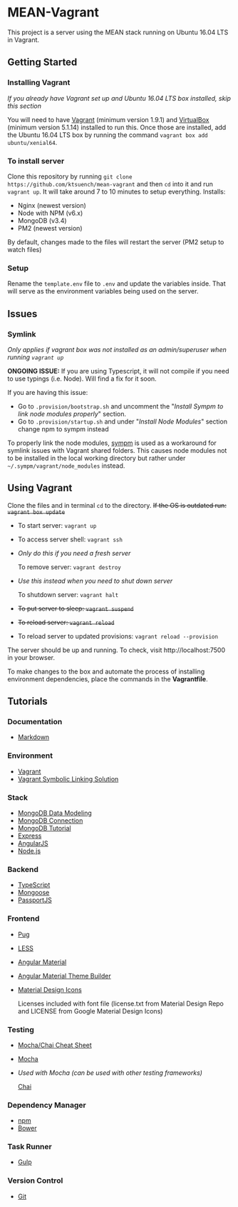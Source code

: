 # MEAN-Vagrant
This project is a server using the MEAN stack running on Ubuntu 16.04 LTS in Vagrant.

## Getting Started
### Installing Vagrant
*If you already have Vagrant set up and Ubuntu 16.04 LTS box installed, skip this section*

You will need to have [Vagrant](https://www.vagrantup.com/intro/getting-started/index.html "Getting Started - Vagrant by HashiCorp") (minimum version 1.9.1) and [VirtualBox](https://www.virtualbox.org/wiki/Downloads "Downloads - Oracle VM VirtualBox") (minimum version 5.1.14) installed to run this. Once those are installed, add the Ubuntu 16.04 LTS box by running the command `vagrant box add ubuntu/xenial64`.

### To install server
Clone this repository by running `git clone https://github.com/ktsuench/mean-vagrant` and then `cd` into it and run `vagrant up`. It will take around 7 to 10 minutes to setup everything. Installs:
- Nginx (newest version)
- Node with NPM (v6.x)
- MongoDB (v3.4)
- PM2 (newest version)

By default, changes made to the files will restart the server (PM2 setup to watch files)

### Setup
Rename the `template.env` file to `.env` and update the variables inside. That will serve as the environment variables being used on the server.

## Issues
### Symlink
*Only applies if vagrant box was not installed as an admin/superuser when running `vagrant up`*

__ONGOING ISSUE:__ If you are using Typescript, it will not compile if you need to use typings (i.e. Node). Will find a fix for it soon.

If you are having this issue:
- Go to `.provision/bootstrap.sh` and uncomment the "*Install Sympm to link node modules properly*" section. 
- Go to `.provision/startup.sh` and under "*Install Node Modules*" section change npm to sympm instead

To properly link the node modules, [sympm](https://www.npmjs.com/package/sympm "sympm") is used as a workaround for symlink issues with Vagrant shared folders. This causes node modules not to be installed in the local working directory but rather under `~/.sympm/vagrant/node_modules` instead.

## Using Vagrant
Clone the files and in terminal `cd` to the directory.
~~If the OS is outdated run: `vagrant box update`~~

- To start server: `vagrant up`
- To access server shell: `vagrant ssh`
- *Only do this if you need a fresh server*

    To remove server: `vagrant destroy`

- *Use this instead when you need to shut down server*

    To shutdown server: `vagrant halt`

- ~~To put server to sleep: `vagrant suspend`~~
- ~~To reload server: `vagrant reload`~~
- To reload server to updated provisions: `vagrant reload --provision`

The server should be up and running. To check, visit http://localhost:7500 in your browser.

To make changes to the box and automate the process of installing environment dependencies, place the commands in the __Vagrantfile__.

## Tutorials
### Documentation
- [Markdown](https://github.com/adam-p/markdown-here/wiki/Markdown-Cheatsheet "Markdown Cheat Sheet")
### Environment
- [Vagrant](https://www.vagrantup.com/docs/ "Vagrant Docs")
- [Vagrant Symbolic Linking Solution](http://blog.rudylee.com/2014/10/27/symbolic-links-with-vagrant-windows/ "Vagrant Symbolic Linking Solution")
### Stack
- [MongoDB Data Modeling](https://docs.mongodb.com/manual/core/data-modeling-introduction/ "MongoDB Data Modeling")
- [MongoDB Connection](http://mongodb.github.io/node-mongodb-native/2.2/tutorials/connect/ "MongoDB Node Connection Tutorial")
- [MongoDB Tutorial](https://www.tutorialspoint.com/mongodb/ "MongoDB Tutorial")
- [Express](https://expressjs.com/en/4x/api.html "Express Web Application Framework")
- [AngularJS](https://angularjs.org "AngularJS Site")
- [Node.js](https://nodejs.org/dist/v6.10.0/docs/api/ "Node.js v6.10.0 Docs")
### Backend
- [TypeScript](https://www.typescriptlang.org/docs/tutorial.html "Typescript Tutorial")
- [Mongoose](http://mongoosejs.com/docs/index.html "Mongoose Quick Start")
- [PassportJS](http://passportjs.org/docs "PassportJS")
### Frontend
- [Pug](https://pugjs.org/api/getting-started.html "Pug HTML Template Engine Docs")
- [LESS](http://lesscss.org/ "Less CSS Docs")
- [Angular Material](https://material.angularjs.org/latest/getting-started "Angular Material Getting Started")
- [Angular Material Theme Builder](http://mcg.mbitson.com/#!?mcgpalette0=%233d8af7&mcgpalette1=%23f7b83d&themename=ch "Angular Material Theme Builder")
- [Material Design Icons](https://github.com/Templarian/MaterialDesign "Material Design Icons")

    Licenses included with font file (license.txt from Material Design Repo and LICENSE from Google Material Design Icons)

### Testing
- [Mocha/Chai Cheat Sheet](https://gist.github.com/yoavniran/1e3b0162e1545055429e "Mocha/Chai Cheat Sheet")
- [Mocha](https://mochajs.org/ "JS Test Framework running on Node.js")
- *Used with Mocha (can be used with other testing frameworks)*

    [Chai](http://chaijs.com/guide/styles/ "Chai BDD/TDD Assertion Lib for Node.js")

### Dependency Manager
- [npm](https://docs.npmjs.com/ "npm Documentation")
- [Bower](https://bower.io/ "Bower Web Package Manager")
### Task Runner
- [Gulp](https://github.com/gulpjs/gulp/blob/master/docs/API.md "Gulp Task Runner")
### Version Control
- [Git](https://git-scm.com/docs "Git Reference Manual")
